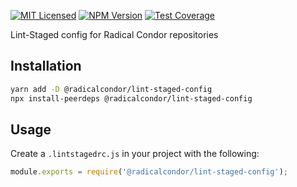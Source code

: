[![MIT Licensed][icon-license]][link-license]
[![NPM Version][icon-npm]][link-npm]
[![Test Coverage][icon-coverage]][link-coverage]

Lint-Staged config for Radical Condor repositories

## Installation

```bash
yarn add -D @radicalcondor/lint-staged-config
npx install-peerdeps @radicalcondor/lint-staged-config
```

## Usage

Create a `.lintstagedrc.js` in your project with the following:

```js
module.exports = require('@radicalcondor/lint-staged-config');
```

[icon-license]: https://img.shields.io/github/license/cubedevinc/config.svg?longCache=true&style=flat-square
[link-license]: LICENSE
[icon-npm]: https://img.shields.io/npm/v/@radicalcondor/lint-staged-config.svg?longCache=true&style=flat-square
[link-npm]: https://www.npmjs.com/package/@radicalcondor/lint-staged-config
[icon-coverage]: https://img.shields.io/codecov/c/github/cubedevinc/config/develop.svg?longCache=true&style=flat-square
[link-coverage]: https://codecov.io/gh/cubedevinc/config
